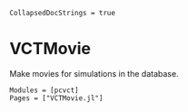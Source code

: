 ```@meta
CollapsedDocStrings = true
```

# VCTMovie

Make movies for simulations in the database.

```@autodocs
Modules = [pcvct]
Pages = ["VCTMovie.jl"]
```